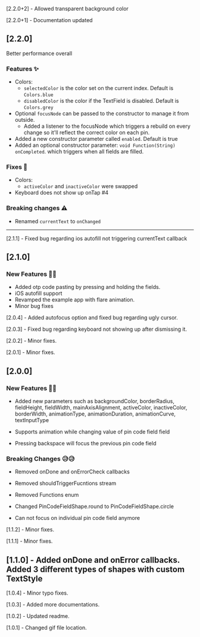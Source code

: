 [2.2.0+2] - Allowed transparent background color

[2.2.0+1] - Documentation updated

## [2.2.0]

Better performance overall

### Features  ✨
- Colors:
  - `selectedColor` is the color set on the current index. Default is `Colors.blue`
  - `disabledColor` is the color if the TextField is disabled. Default is `Colors.grey`
- Optional `focusNode` can be passed to the constructor to manage it from outside.
  - Added a listener to the focusNode which triggers a rebuild on every change so it'll reflect the correct color on each pin.
- Added a new constructor parameter called `enabled`. Default is true
- Added an optional constructor parameter: `void Function(String) onCompleted`. which triggers when all fields are filled.

### Fixes  🐛
- Colors:
  - `activeColor` and `inactiveColor` were swapped
- Keyboard does not show up onTap #4

### Breaking changes ⚠️  
- Renamed `currentText` to `onChanged`

---

[2.1.1] - Fixed bug regarding ios autofill not triggering currentText callback

## [2.1.0]

### New Features 🥁🥁

- Added otp code pasting by pressing and holding the fields.
- iOS autofill support
- Revamped the example app with flare animation.
- Minor bug fixes

[2.0.4] - Added autofocus option and fixed bug regarding ugly cursor.

[2.0.3] - Fixed bug regarding keyboard not showing up after dismissing it.

[2.0.2] - Minor fixes.

[2.0.1] - Minor fixes.

## [2.0.0]

### New Features 🥁🥁

- Added new parameters such as backgroundColor, borderRadius, fieldHeight, fieldWidth, mainAxisAlignment, activeColor, inactiveColor, borderWidth, animationType, animationDuration, animationCurve, textInputType

- Supports animation while changing value of pin code field field

- Pressing backspace will focus the previous pin code field

### Breaking Changes 😥😥

- Removed onDone and onErrorCheck callbacks

- Removed shouldTriggerFucntions stream

- Removed Functions enum

- Changed PinCodeFieldShape.round to PinCodeFieldShape.circle

- Can not focus on individual pin code field anymore

[1.1.2] - Minor fixes.

[1.1.1] - Minor fixes.

## [1.1.0] - Added onDone and onError callbacks. Added 3 different types of shapes with custom TextStyle

[1.0.4] - Minor typo fixes.

[1.0.3] - Added more documentations.

[1.0.2] - Updated readme.

[1.0.1] - Changed gif file location.
